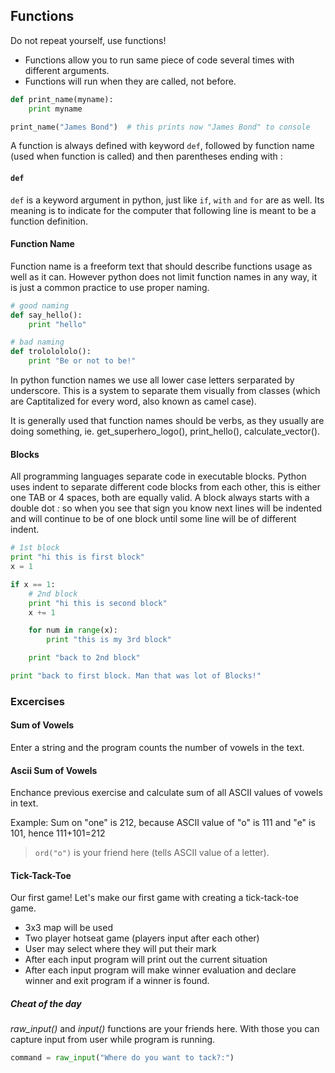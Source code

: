 ## Functions ##

Do not repeat yourself, use functions!

* Functions allow you to run same piece of code several times with different arguments.
* Functions will run when they are called, not before.


```python
def print_name(myname):
    print myname

print_name("James Bond")  # this prints now "James Bond" to console
```

A function is always defined with keyword ```def```, followed by function name (used when function is called) and then parentheses ending with :

#### ```def```
```def``` is a keyword argument in python, just like `if`, `with` `and` `for` are as well. Its meaning is to indicate for the computer that following
line is meant to be a function definition.

#### Function Name
Function name is a freeform text that should describe functions usage as well as it can. However python does not limit function names in any way, it is
just a common practice to use proper naming.

```python
# good naming
def say_hello():
    print "hello"

# bad naming
def trololololo():
    print "Be or not to be!"
```

In python function names we use all lower case letters serparated by underscore. This is a system to separate them visually from classes (which are Captitalized for every word, also known as
camel case).

It is generally used that function names should be verbs, as they usually are doing something, ie. get_superhero_logo(), print_hello(), calculate_vector().

#### Blocks
All programming languages separate code in executable blocks. Python uses indent to separate different code blocks from each other, this is either one TAB or 4 spaces, both are equally valid.
A block always starts with a double dot *:* so when you see that sign you know next lines will be indented and will continue to be of one block until some line will be of different indent.

```python
# 1st block
print "hi this is first block"
x = 1

if x == 1:
    # 2nd block
    print "hi this is second block"
    x += 1

    for num in range(x):
        print "this is my 3rd block"

    print "back to 2nd block"

print "back to first block. Man that was lot of Blocks!"
```


### Excercises ###

#### Sum of Vowels
Enter a string and the program counts the number of vowels in the text.

#### Ascii Sum of Vowels
Enchance previous exercise and calculate sum of all ASCII values of vowels in text.

Example:
Sum on "one" is 212, because ASCII value of "o" is 111 and "e" is 101, hence 111+101=212

> ```ord("o")``` is your friend here (tells ASCII value of a letter).

#### Tick-Tack-Toe ####

Our first game! Let's make our first game with creating a tick-tack-toe game.

* 3x3 map will be used
* Two player hotseat game (players input after each other)
* User may select where they will put their mark
* After each input program will print out the current situation
* After each input program will make winner evaluation and declare winner and exit program if a winner is found.

##### Cheat of the day #####

*raw_input()* and *input()* functions are your friends here. With those you can capture
input from user while program is running.

```python
command = raw_input("Where do you want to tack?:")
```


